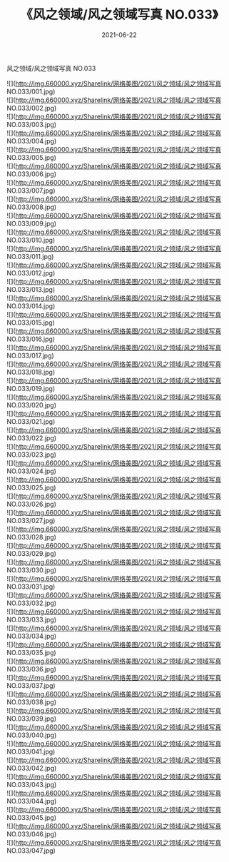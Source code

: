 ﻿---
layout: post
title:  《风之领域/风之领域写真 NO.033》
date:   2021-06-22
img: http://img.660000.xyz/Sharelink/网络美图/2021/风之领域/风之领域写真 NO.033/000.jpg
categories: [美女, 清纯, 唯美]
---

风之领域/风之领域写真 NO.033

 ![](http://img.660000.xyz/Sharelink/网络美图/2021/风之领域/风之领域写真 NO.033/001.jpg) <br>![](http://img.660000.xyz/Sharelink/网络美图/2021/风之领域/风之领域写真 NO.033/002.jpg) <br>![](http://img.660000.xyz/Sharelink/网络美图/2021/风之领域/风之领域写真 NO.033/003.jpg) <br>![](http://img.660000.xyz/Sharelink/网络美图/2021/风之领域/风之领域写真 NO.033/004.jpg) <br>![](http://img.660000.xyz/Sharelink/网络美图/2021/风之领域/风之领域写真 NO.033/005.jpg) <br>![](http://img.660000.xyz/Sharelink/网络美图/2021/风之领域/风之领域写真 NO.033/006.jpg) <br>![](http://img.660000.xyz/Sharelink/网络美图/2021/风之领域/风之领域写真 NO.033/007.jpg) <br>![](http://img.660000.xyz/Sharelink/网络美图/2021/风之领域/风之领域写真 NO.033/008.jpg) <br>![](http://img.660000.xyz/Sharelink/网络美图/2021/风之领域/风之领域写真 NO.033/009.jpg) <br>![](http://img.660000.xyz/Sharelink/网络美图/2021/风之领域/风之领域写真 NO.033/010.jpg) <br>![](http://img.660000.xyz/Sharelink/网络美图/2021/风之领域/风之领域写真 NO.033/011.jpg) <br>![](http://img.660000.xyz/Sharelink/网络美图/2021/风之领域/风之领域写真 NO.033/012.jpg) <br>![](http://img.660000.xyz/Sharelink/网络美图/2021/风之领域/风之领域写真 NO.033/013.jpg) <br>![](http://img.660000.xyz/Sharelink/网络美图/2021/风之领域/风之领域写真 NO.033/014.jpg) <br>![](http://img.660000.xyz/Sharelink/网络美图/2021/风之领域/风之领域写真 NO.033/015.jpg) <br>![](http://img.660000.xyz/Sharelink/网络美图/2021/风之领域/风之领域写真 NO.033/016.jpg) <br>![](http://img.660000.xyz/Sharelink/网络美图/2021/风之领域/风之领域写真 NO.033/017.jpg) <br>![](http://img.660000.xyz/Sharelink/网络美图/2021/风之领域/风之领域写真 NO.033/018.jpg) <br>![](http://img.660000.xyz/Sharelink/网络美图/2021/风之领域/风之领域写真 NO.033/019.jpg) <br>![](http://img.660000.xyz/Sharelink/网络美图/2021/风之领域/风之领域写真 NO.033/020.jpg) <br>![](http://img.660000.xyz/Sharelink/网络美图/2021/风之领域/风之领域写真 NO.033/021.jpg) <br>![](http://img.660000.xyz/Sharelink/网络美图/2021/风之领域/风之领域写真 NO.033/022.jpg) <br>![](http://img.660000.xyz/Sharelink/网络美图/2021/风之领域/风之领域写真 NO.033/023.jpg) <br>![](http://img.660000.xyz/Sharelink/网络美图/2021/风之领域/风之领域写真 NO.033/024.jpg) <br>![](http://img.660000.xyz/Sharelink/网络美图/2021/风之领域/风之领域写真 NO.033/025.jpg) <br>![](http://img.660000.xyz/Sharelink/网络美图/2021/风之领域/风之领域写真 NO.033/026.jpg) <br>![](http://img.660000.xyz/Sharelink/网络美图/2021/风之领域/风之领域写真 NO.033/027.jpg) <br>![](http://img.660000.xyz/Sharelink/网络美图/2021/风之领域/风之领域写真 NO.033/028.jpg) <br>![](http://img.660000.xyz/Sharelink/网络美图/2021/风之领域/风之领域写真 NO.033/029.jpg) <br>![](http://img.660000.xyz/Sharelink/网络美图/2021/风之领域/风之领域写真 NO.033/030.jpg) <br>![](http://img.660000.xyz/Sharelink/网络美图/2021/风之领域/风之领域写真 NO.033/031.jpg) <br>![](http://img.660000.xyz/Sharelink/网络美图/2021/风之领域/风之领域写真 NO.033/032.jpg) <br>![](http://img.660000.xyz/Sharelink/网络美图/2021/风之领域/风之领域写真 NO.033/033.jpg) <br>![](http://img.660000.xyz/Sharelink/网络美图/2021/风之领域/风之领域写真 NO.033/034.jpg) <br>![](http://img.660000.xyz/Sharelink/网络美图/2021/风之领域/风之领域写真 NO.033/035.jpg) <br>![](http://img.660000.xyz/Sharelink/网络美图/2021/风之领域/风之领域写真 NO.033/036.jpg) <br>![](http://img.660000.xyz/Sharelink/网络美图/2021/风之领域/风之领域写真 NO.033/037.jpg) <br>![](http://img.660000.xyz/Sharelink/网络美图/2021/风之领域/风之领域写真 NO.033/038.jpg) <br>![](http://img.660000.xyz/Sharelink/网络美图/2021/风之领域/风之领域写真 NO.033/039.jpg) <br>![](http://img.660000.xyz/Sharelink/网络美图/2021/风之领域/风之领域写真 NO.033/040.jpg) <br>![](http://img.660000.xyz/Sharelink/网络美图/2021/风之领域/风之领域写真 NO.033/041.jpg) <br>![](http://img.660000.xyz/Sharelink/网络美图/2021/风之领域/风之领域写真 NO.033/042.jpg) <br>![](http://img.660000.xyz/Sharelink/网络美图/2021/风之领域/风之领域写真 NO.033/043.jpg) <br>![](http://img.660000.xyz/Sharelink/网络美图/2021/风之领域/风之领域写真 NO.033/044.jpg) <br>![](http://img.660000.xyz/Sharelink/网络美图/2021/风之领域/风之领域写真 NO.033/045.jpg) <br>![](http://img.660000.xyz/Sharelink/网络美图/2021/风之领域/风之领域写真 NO.033/046.jpg) <br>![](http://img.660000.xyz/Sharelink/网络美图/2021/风之领域/风之领域写真 NO.033/047.jpg) <br>